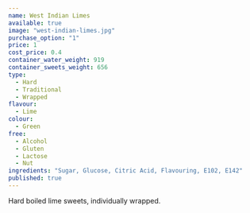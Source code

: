 ```yaml
---
name: West Indian Limes
available: true
image: "west-indian-limes.jpg"
purchase_option: "1"
price: 1
cost_price: 0.4
container_water_weight: 919
container_sweets_weight: 656
type: 
  - Hard
  - Traditional
  - Wrapped
flavour: 
  - Lime
colour: 
  - Green
free: 
  - Alcohol
  - Gluten
  - Lactose
  - Nut
ingredients: "Sugar, Glucose, Citric Acid, Flavouring, E102, E142"
published: true
---
```

Hard boiled lime sweets, individually wrapped.
